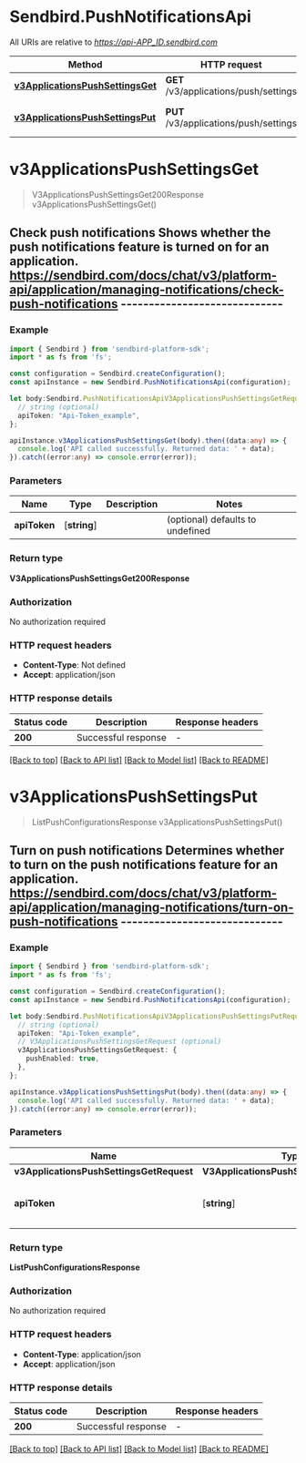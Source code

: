 # Sendbird.PushNotificationsApi

All URIs are relative to *https://api-APP_ID.sendbird.com*

Method | HTTP request | Description
------------- | ------------- | -------------
[**v3ApplicationsPushSettingsGet**](PushNotificationsApi.md#v3ApplicationsPushSettingsGet) | **GET** /v3/applications/push/settings | Check push notifications
[**v3ApplicationsPushSettingsPut**](PushNotificationsApi.md#v3ApplicationsPushSettingsPut) | **PUT** /v3/applications/push/settings | Turn on push notifications


# **v3ApplicationsPushSettingsGet**
> V3ApplicationsPushSettingsGet200Response v3ApplicationsPushSettingsGet()

## Check push notifications Shows whether the push notifications feature is turned on for an application. https://sendbird.com/docs/chat/v3/platform-api/application/managing-notifications/check-push-notifications -----------------------------  

### Example


```typescript
import { Sendbird } from 'sendbird-platform-sdk';
import * as fs from 'fs';

const configuration = Sendbird.createConfiguration();
const apiInstance = new Sendbird.PushNotificationsApi(configuration);

let body:Sendbird.PushNotificationsApiV3ApplicationsPushSettingsGetRequest = {
  // string (optional)
  apiToken: "Api-Token_example",
};

apiInstance.v3ApplicationsPushSettingsGet(body).then((data:any) => {
  console.log('API called successfully. Returned data: ' + data);
}).catch((error:any) => console.error(error));
```


### Parameters

Name | Type | Description  | Notes
------------- | ------------- | ------------- | -------------
 **apiToken** | [**string**] |  | (optional) defaults to undefined


### Return type

**V3ApplicationsPushSettingsGet200Response**

### Authorization

No authorization required

### HTTP request headers

 - **Content-Type**: Not defined
 - **Accept**: application/json


### HTTP response details
| Status code | Description | Response headers |
|-------------|-------------|------------------|
**200** | Successful response |  -  |

[[Back to top]](#) [[Back to API list]](README.md#documentation-for-api-endpoints) [[Back to Model list]](README.md#documentation-for-models) [[Back to README]](README.md)

# **v3ApplicationsPushSettingsPut**
> ListPushConfigurationsResponse v3ApplicationsPushSettingsPut()

## Turn on push notifications Determines whether to turn on the push notifications feature for an application. https://sendbird.com/docs/chat/v3/platform-api/application/managing-notifications/turn-on-push-notifications -----------------------------  

### Example


```typescript
import { Sendbird } from 'sendbird-platform-sdk';
import * as fs from 'fs';

const configuration = Sendbird.createConfiguration();
const apiInstance = new Sendbird.PushNotificationsApi(configuration);

let body:Sendbird.PushNotificationsApiV3ApplicationsPushSettingsPutRequest = {
  // string (optional)
  apiToken: "Api-Token_example",
  // V3ApplicationsPushSettingsGetRequest (optional)
  v3ApplicationsPushSettingsGetRequest: {
    pushEnabled: true,
  },
};

apiInstance.v3ApplicationsPushSettingsPut(body).then((data:any) => {
  console.log('API called successfully. Returned data: ' + data);
}).catch((error:any) => console.error(error));
```


### Parameters

Name | Type | Description  | Notes
------------- | ------------- | ------------- | -------------
 **v3ApplicationsPushSettingsGetRequest** | **V3ApplicationsPushSettingsGetRequest**|  |
 **apiToken** | [**string**] |  | (optional) defaults to undefined


### Return type

**ListPushConfigurationsResponse**

### Authorization

No authorization required

### HTTP request headers

 - **Content-Type**: application/json
 - **Accept**: application/json


### HTTP response details
| Status code | Description | Response headers |
|-------------|-------------|------------------|
**200** | Successful response |  -  |

[[Back to top]](#) [[Back to API list]](README.md#documentation-for-api-endpoints) [[Back to Model list]](README.md#documentation-for-models) [[Back to README]](README.md)


